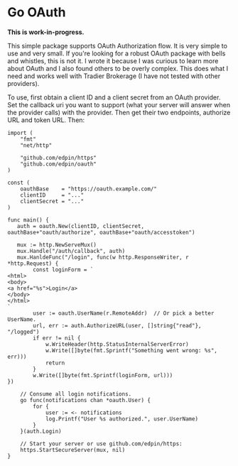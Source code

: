 # Go OAuth

**This is work-in-progress.**

This simple package supports OAuth Authorization flow. It is very simple to use
and very small. If you're looking for a robust OAuth package with bells and
whistles, this is not it. I wrote it because I was curious to learn more about
OAuth and I also found others to be overly complex. This does what I need and
works well with Tradier Brokerage (I have not tested with other providers).

To use, first obtain a client ID and a client secret from an OAuth provider. Set
the callback uri you want to support (what your server will answer when the
provider calls) with the provider. Then get their two endpoints, authorize URL
and token URL. Then:

```
import (
    "fmt"
    "net/http"

    "github.com/edpin/https"
    "github.com/edpin/oauth"
)

const (
    oauthBase    = "https://oauth.example.com/"
    clientID     = "..."
    clientSecret = "..."
)

func main() {
   auth = oauth.New(clientID, clientSecret, oauthBase+"oauth/authorize", oauthBase+"oauth/accesstoken")

   mux := http.NewServeMux()
   mux.Handle("/auth/callback", auth)
   mux.HanldeFunc("/login", func(w http.ResponseWriter, r *http.Request) {
	    const loginForm = `
<html>
<body>
<a href="%s">Login</a>
</body>
</html>
`
    	user := oauth.UserName(r.RemoteAddr)  // Or pick a better UserName.
    	url, err := auth.AuthorizeURL(user, []string{"read"}, "/logged")
    	if err != nil {
	        w.WriteHeader(http.StatusInternalServerError)
		    w.Write([]byte(fmt.Sprintf("Something went wrong: %s", err)))
		    return
	    }
	    w.Write([]byte(fmt.Sprintf(loginForm, url)))
})

    // Consume all login notifications.
    go func(notifications chan *oauth.User) {
        for {
            user := <- notifications
            log.Printf("User %s authorized.", user.UserName)
        }
    }(auth.Login)

    // Start your server or use github.com/edpin/https:
    https.StartSecureServer(mux, nil)
}
```
